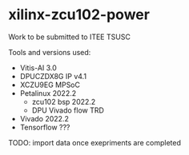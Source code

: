 # xilinx-zcu102-power
Work to be submitted to ITEE TSUSC

Tools and versions used:
  * Vitis-AI 3.0
  * DPUCZDX8G IP v4.1
  * XCZU9EG MPSoC
  * Petalinux 2022.2
    * zcu102 bsp 2022.2
    * DPU Vivado flow TRD
  * Vivado 2022.2
  * Tensorflow ???

TODO: import data once exepriments are completed
